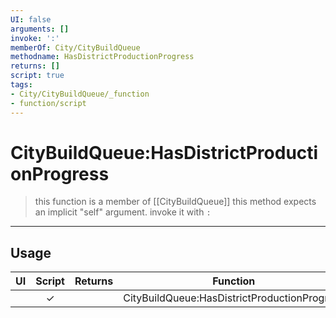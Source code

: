 ```yaml
---
UI: false
arguments: []
invoke: ':'
memberOf: City/CityBuildQueue
methodname: HasDistrictProductionProgress
returns: []
script: true
tags:
- City/CityBuildQueue/_function
- function/script
---
```

# CityBuildQueue:HasDistrictProductionProgress
> this function is a member of [[CityBuildQueue]]
> this method expects an implicit "self" argument. invoke it with `:`
-----
## Usage
|  UI | Script | Returns | Function | Arguments |
|:---:|:------:|-------:|:--------:|:---------|
| |✓||CityBuildQueue:HasDistrictProductionProgress||
